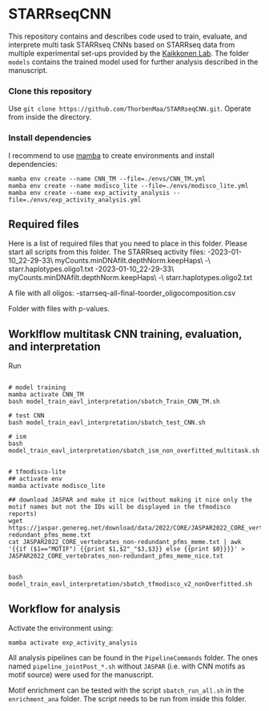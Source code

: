 # STARRseqCNN

This repository contains and describes code used to train, evaluate, and interprete multi task STARRseq CNNs based on STARRseq data from multiple experimental set-ups provided by the [Kaikkonen Lab](https://uefconnect.uef.fi/en/group/cardiovascular-genomics-kaikkonen-lab/). The folder `models` contains the trained model used for further analysis described in the manuscript. 

### Clone this repository
Use `git clone https://github.com/ThorbenMaa/STARRseqCNN.git`. Operate from inside the directory.

### Install dependencies
I recommend to use [mamba](https://mamba.readthedocs.io/en/latest/installation.html) to create environments and install dependencies:

```
mamba env create --name CNN_TM --file=./envs/CNN_TM.yml
mamba env create --name modisco_lite --file=./envs/modisco_lite.yml
mamba env create --name exp_activity_analysis --file=./envs/exp_activity_analysis.yml
```


## Required files
Here is a list of required files that you need to place in this folder. Please start all scripts from this folder.
The STARRseq activity files:
 -2023-01-10_22-29-33\ myCounts.minDNAfilt.depthNorm.keepHaps\ -\ starr.haplotypes.oligo1.txt
 -2023-01-10_22-29-33\ myCounts.minDNAfilt.depthNorm.keepHaps\ -\ starr.haplotypes.oligo2.txt

A file with all oligos:
 -starrseq-all-final-toorder_oligocomposition.csv

Folder with files with p-values.



## Worklflow multitask CNN training, evaluation, and interpretation

Run
```

# model training
mamba activate CNN_TM
bash model_train_eavl_interpretation/sbatch_Train_CNN_TM.sh

# test CNN
bash model_train_eavl_interpretation/sbatch_test_CNN.sh

# ism
bash model_train_eavl_interpretation/sbatch_ism_non_overfitted_multitask.sh


# tfmodisco-lite
## activate env
mamba activate modisco_lite

## download JASPAR and make it nice (without making it nice only the motif names but not the IDs will be displayed in the tfmodisco reports)
wget https://jaspar.genereg.net/download/data/2022/CORE/JASPAR2022_CORE_vertebrates_non-redundant_pfms_meme.txt
cat JASPAR2022_CORE_vertebrates_non-redundant_pfms_meme.txt | awk '{{if ($1=="MOTIF") {{print $1,$2"_"$3,$3}} else {{print $0}}}}' > JASPAR2022_CORE_vertebrates_non-redundant_pfms_meme_nice.txt


bash model_train_eavl_interpretation/sbatch_tfmodisco_v2_nonOverfitted.sh
```

## Workflow for analysis
Activate the environment using:
```
mamba activate exp_activity_analysis
```
All analysis pipelines can be found in the `PipelineCommands` folder. The ones named `pipeline_jointPost_*.sh` without `JASPAR` (i.e. with CNN motifs as motif source) were used for the manuscript.

Motif enrichment can be tested with the script `sbatch_run_all.sh` in the `enrichment_ana` folder. The script needs to be run from inside this folder.





